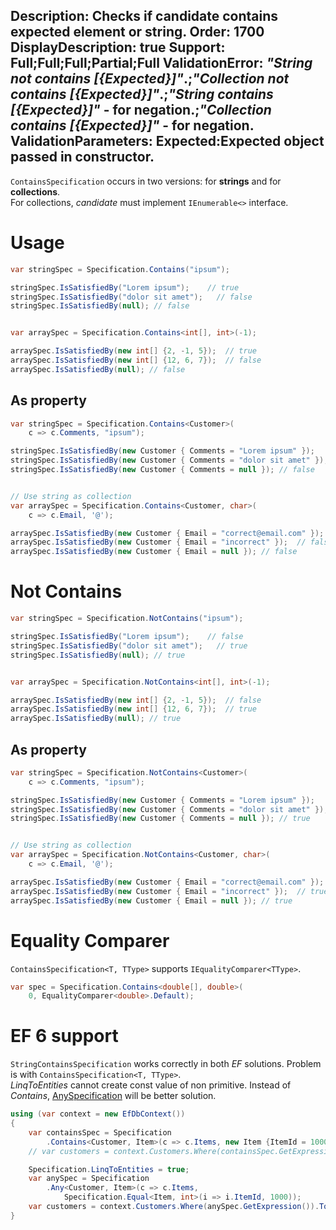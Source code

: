Description: Checks if candidate contains expected element or string.
Order: 1700
DisplayDescription: true
Support: Full;Full;Full;Partial;Full
ValidationError: <i>"String not contains [{Expected}]"</i>.;<i>"Collection not contains [{Expected}]"</i>.;<i>"String contains [{Expected}]"</i> - for negation.;<i>"Collection contains [{Expected}]"</i> - for negation.
ValidationParameters: Expected:Expected object passed in constructor.
---

`ContainsSpecification` occurs in two versions: for **strings** and for **collections**.  
For collections, *candidate* must implement `IEnumerable<>` interface.  

# Usage

```csharp
var stringSpec = Specification.Contains("ipsum");

stringSpec.IsSatisfiedBy("Lorem ipsum");    // true
stringSpec.IsSatisfiedBy("dolor sit amet");   // false
stringSpec.IsSatisfiedBy(null); // false


var arraySpec = Specification.Contains<int[], int>(-1);

arraySpec.IsSatisfiedBy(new int[] {2, -1, 5});  // true
arraySpec.IsSatisfiedBy(new int[] {12, 6, 7});  // false
arraySpec.IsSatisfiedBy(null); // false
```

## As property

```csharp
var stringSpec = Specification.Contains<Customer>(
	c => c.Comments, "ipsum");

stringSpec.IsSatisfiedBy(new Customer { Comments = "Lorem ipsum" });    // true
stringSpec.IsSatisfiedBy(new Customer { Comments = "dolor sit amet" });   // false
stringSpec.IsSatisfiedBy(new Customer { Comments = null }); // false


// Use string as collection
var arraySpec = Specification.Contains<Customer, char>(
	c => c.Email, '@');

arraySpec.IsSatisfiedBy(new Customer { Email = "correct@email.com" });  // true
arraySpec.IsSatisfiedBy(new Customer { Email = "incorrect" });  // false
arraySpec.IsSatisfiedBy(new Customer { Email = null }); // false
```

# Not Contains

```csharp
var stringSpec = Specification.NotContains("ipsum");

stringSpec.IsSatisfiedBy("Lorem ipsum");    // false
stringSpec.IsSatisfiedBy("dolor sit amet");   // true
stringSpec.IsSatisfiedBy(null); // true


var arraySpec = Specification.NotContains<int[], int>(-1);

arraySpec.IsSatisfiedBy(new int[] {2, -1, 5});  // false
arraySpec.IsSatisfiedBy(new int[] {12, 6, 7});  // true
arraySpec.IsSatisfiedBy(null); // true
```

## As property

```csharp
var stringSpec = Specification.NotContains<Customer>(
	c => c.Comments, "ipsum");

stringSpec.IsSatisfiedBy(new Customer { Comments = "Lorem ipsum" });    // false
stringSpec.IsSatisfiedBy(new Customer { Comments = "dolor sit amet" });   // true
stringSpec.IsSatisfiedBy(new Customer { Comments = null }); // true


// Use string as collection
var arraySpec = Specification.NotContains<Customer, char>(
	c => c.Email, '@');

arraySpec.IsSatisfiedBy(new Customer { Email = "correct@email.com" });  // false
arraySpec.IsSatisfiedBy(new Customer { Email = "incorrect" });  // true
arraySpec.IsSatisfiedBy(new Customer { Email = null }); // true
```

# Equality Comparer

`ContainsSpecification<T, TType>` supports `IEqualityComparer<TType>`.

```csharp
var spec = Specification.Contains<double[], double>(
    0, EqualityComparer<double>.Default);
```

# EF 6 support

`StringContainsSpecification` works correctly in both *EF* solutions. Problem is with `ContainsSpecification<T, TType>`.  
*LinqToEntities* cannot create const value of non primitive. Instead of *Contains*, [AnySpecification](/FluentSpecification/built-in/common/any) will be better solution.

```csharp
using (var context = new EfDbContext())
{
    var containsSpec = Specification
        .Contains<Customer, Item>(c => c.Items, new Item {ItemId = 1000});
    // var customers = context.Customers.Where(containsSpec.GetExpression()).ToList();   // Exception!

    Specification.LinqToEntities = true;
    var anySpec = Specification
        .Any<Customer, Item>(c => c.Items, 
            Specification.Equal<Item, int>(i => i.ItemId, 1000));
    var customers = context.Customers.Where(anySpec.GetExpression()).ToList();   // Works!
}
```